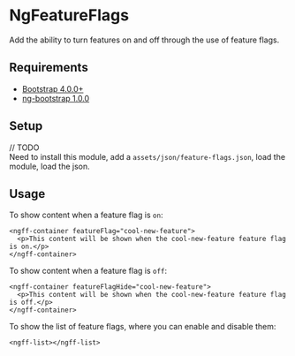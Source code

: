 # NgFeatureFlags

Add the ability to turn features on and off through the use of feature flags.

## Requirements

* [Bootstrap 4.0.0+](https://getbootstrap.com)
* [ng-bootstrap 1.0.0](https://ng-bootstrap.github.io/)

## Setup

// TODO\
Need to install this module, add a `assets/json/feature-flags.json`, load the module, load the json.

## Usage

To show content when a feature flag is `on`:

```
<ngff-container featureFlag="cool-new-feature">
  <p>This content will be shown when the cool-new-feature feature flag is on.</p>
</ngff-container>
```

To show content when a feature flag is `off`:

```
<ngff-container featureFlagHide="cool-new-feature">
  <p>This content will be shown when the cool-new-feature feature flag is off.</p>
</ngff-container>
```

To show the list of feature flags, where you can enable and disable them:

```
<ngff-list></ngff-list>
```
